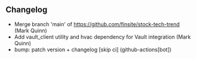 ## Changelog

- Merge branch 'main' of https://github.com/finsite/stock-tech-trend (Mark Quinn)
- Add vault_client utility and hvac dependency for Vault integration (Mark Quinn)
- bump: patch version + changelog [skip ci] (github-actions[bot])
